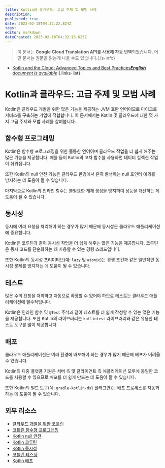 ```yaml
---
title: Kotlin과 클라우드: 고급 주제 및 모범 사례
description: 
published: true
date: 2023-02-18T04:32:22.824Z
tags: 
editor: markdown
dateCreated: 2023-02-18T04:32:15.623Z
---
```


> 이 문서는 **Google Cloud Translation API를 사용해 자동 번역**되었습니다.
어떤 문서는 원문을 읽는게 나을 수도 있습니다.{.is-info}



- [Kotlin and the Cloud: Advanced Topics and Best Practices***English** document is available*](/en/Knowledge-base/Kotlin/kotlin-and-the-cloud-advanced-topics-and-best-practices)
{.links-list}


# Kotlin과 클라우드: 고급 주제 및 모범 사례

Kotlin은 클라우드 개발을 위한 많은 기능을 제공하는 JVM 호환 언어이므로 마이크로서비스를 구축하는 기업에 적합합니다. 이 문서에서는 Kotlin 및 클라우드에 대한 몇 가지 고급 주제와 모범 사례를 살펴봅니다.

## 함수형 프로그래밍

Kotlin은 함수형 프로그래밍을 위한 훌륭한 언어이며 클라우드 작업을 더 쉽게 해주는 많은 기능을 제공합니다. 예를 들어 Kotlin의 고차 함수를 사용하면 데이터 컬렉션 작업이 쉬워집니다.

또한 Kotlin의 null 안전 기능은 클라우드 환경에서 흔히 발생하는 null 포인터 예외를 방지하는 데 도움이 될 수 있습니다.

마지막으로 Kotlin의 인라인 함수는 불필요한 개체 생성을 방지하여 성능을 개선하는 데 도움이 될 수 있습니다.

## 동시성

동시에 여러 요청을 처리해야 하는 경우가 많기 때문에 동시성은 클라우드 애플리케이션에 중요합니다.

Kotlin은 코루틴과 같이 동시성 작업을 더 쉽게 해주는 많은 기능을 제공합니다. 코루틴은 동시 코드를 단순화하는 데 사용할 수 있는 경량 스레드입니다.

또한 Kotlin의 동시성 프리미티브(예: `lazy` 및 `atomic`)는 경쟁 조건과 같은 일반적인 동시성 문제를 방지하는 데 도움이 될 수 있습니다.

## 테스트

많은 수의 요청을 처리하고 자동으로 확장할 수 있어야 하므로 테스트는 클라우드 애플리케이션에 필수적입니다.

Kotlin은 인라인 함수 및 `@Test` 주석과 같이 테스트를 더 쉽게 작성할 수 있는 많은 기능을 제공합니다. 또한 Kotlin의 라이브러리는 `kotlintest` 라이브러리와 같은 유용한 테스트 도구를 많이 제공합니다.

## 배포

클라우드 애플리케이션은 여러 환경에 배포해야 하는 경우가 많기 때문에 배포가 어려울 수 있습니다.

Kotlin의 다중 플랫폼 지원은 서버 측 및 클라이언트 측 애플리케이션 모두에 동일한 코드를 사용할 수 있으므로 배포를 더 쉽게 만드는 데 도움이 될 수 있습니다.

또한 Kotlin의 빌드 도구(예: `gradle-kotlin-dsl` 플러그인)는 배포 프로세스를 자동화하는 데 도움이 될 수 있습니다.

## 외부 리소스

- [클라우드 개발을 위한 코틀린](https://kotlinlang.org/docs/tutorials/cloud-development.html)
- [코틀린 함수형 프로그래밍](https://kotlinlang.org/docs/reference/functional-programming.html)
- [Kotlin null 안전](https://kotlinlang.org/docs/reference/null-safety.html)
- [Kotlin 코루틴](https://kotlinlang.org/docs/reference/coroutines-overview.html)
- [Kotlin 동시성](https://kotlinlang.org/docs/reference/coroutines-overview.html)
- [코틀린 테스팅](https://kotlinlang.org/docs/reference/testing.html)
- [Kotlin 배포](https://kotlinlang.org/docs/reference/deployment.html)